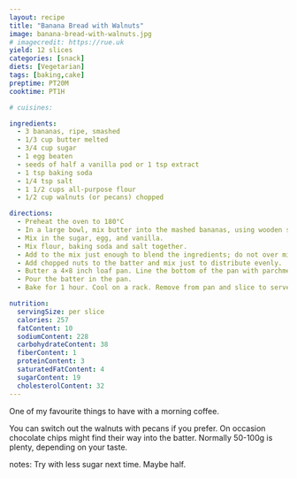 ```yaml
---
layout: recipe
title: "Banana Bread with Walnuts"
image: banana-bread-with-walnuts.jpg
# imagecredit: https://rue.uk
yield: 12 slices
categories: [snack]
diets: [Vegetarian]
tags: [baking,cake]
preptime: PT20M
cooktime: PT1H

# cuisines:

ingredients:
  - 3 bananas, ripe, smashed
  - 1/3 cup butter melted
  - 3/4 cup sugar
  - 1 egg beaten
  - seeds of half a vanilla pod or 1 tsp extract
  - 1 tsp baking soda
  - 1/4 tsp salt
  - 1 1/2 cups all-purpose flour
  - 1/2 cup walnuts (or pecans) chopped

directions:
  - Preheat the oven to 180°C
  - In a large bowl, mix butter into the mashed bananas, using wooden spoon.
  - Mix in the sugar, egg, and vanilla.
  - Mix flour, baking soda and salt together.
  - Add to the mix just enough to blend the ingredients; do not over mix, the lumps will work themselves out.
  - Add chopped nuts to the batter and mix just to distribute evenly.
  - Butter a 4×8 inch loaf pan. Line the bottom of the pan with parchment paper, butter that too.
  - Pour the batter in the pan.
  - Bake for 1 hour. Cool on a rack. Remove from pan and slice to serve.

nutrition:
  servingSize: per slice
  calories: 257
  fatContent: 10
  sodiumContent: 228
  carbohydrateContent: 38
  fiberContent: 1
  proteinContent: 3
  saturatedFatContent: 4
  sugarContent: 19
  cholesterolContent: 32
---
```


One of my favourite things to have with a morning coffee.

You can switch out the walnuts with pecans if you prefer. On occasion chocolate chips might find their way into the batter. Normally 50-100g is plenty, depending on your taste.

notes:
Try with less sugar next time. Maybe half.
